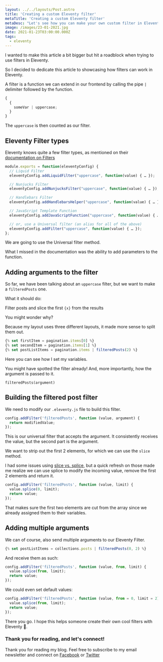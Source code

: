 ```yaml
---
layout: ../../layouts/Post.astro
title: 'Creating a custom Eleventy filter'
metaTitle: 'Creating a custom Eleventy filter'
metaDesc: "Let's see how you can make your own custom filter in Eleventy."
image: /images/23-01-2021.jpg
date: 2021-01-23T03:00:00.000Z
tags:
  - eleventy
---
```


I wanted to make this article a bit bigger but hit a roadblock when trying to use filters in Eleventy.

So I decided to dedicate this article to showcasing how filters can work in Eleventy.

A filter is a function we can extend in our frontend by calling the pipe `|` delimiter followed by the function.

```js
{
  {
    someVar | uppercase;
  }
}
```

The `uppercase` is then counted as our filter.

## Eleventy Filter types

Eleventy knows quite a few filter types, as mentioned on their [documentation on Filters](https://www.11ty.dev/docs/filters/)

```js
module.exports = function(eleventyConfig) {
  // Liquid Filter
  eleventyConfig.addLiquidFilter("uppercase", function(value) { … });

  // Nunjucks Filter
  eleventyConfig.addNunjucksFilter("uppercase", function(value) { … });

  // Handlebars Filter
  eleventyConfig.addHandlebarsHelper("uppercase", function(value) { … });

  // JavaScript Template Function
  eleventyConfig.addJavaScriptFunction("uppercase", function(value) { … });

  // or, use a Universal filter (an alias for all of the above)
  eleventyConfig.addFilter("uppercase", function(value) { … });
};
```

We are going to use the Universal filter method.

What I missed in the documentation was the ability to add parameters to the function.

## Adding arguments to the filter

So far, we have been talking about an `uppercase` filter, but we want to make a `filteredPosts` one.

What it should do:

Filter posts and slice the first `{x}` from the results

You might wonder why?

Because my layout uses three different layouts, it made more sense to split them out.

```js
{% set firstItem = pagination.items[0] %}
{% set secondItem = pagination.items[1] %}
{% set postListItems = pagination.items | filteredPosts(2) %}
```

Here you can see how I set my variables.

You might have spotted the filter already!
And, more importantly, how the argument is passed to it.

`filteredPosts(argument)`

## Building the filtered post filter

We need to modify our `.eleventy.js` file to build this filter.

```js
config.addFilter('filteredPosts', function (value, argument) {
  return modifiedValue;
});
```

This is our universal filter that accepts the argument. It consistently receives the value, but the second part is the argument.

We want to strip out the first 2 elements, for which we can use the `slice` method.

I had some issues using [slice vs. splice](https://daily-dev-tips.com/posts/vanilla-javascript-slice-vs-splice/), but a quick refresh on those made me realize we can use splice to modify the incoming value, remove the first 2 elements and return it.

```js
config.addFilter('filteredPosts', function (value, limit) {
  value.splice(0, limit);
  return value;
});
```

That makes sure the first two elements are cut from the array since we already assigned them to their variables.

## Adding multiple arguments

We can of course, also send multiple arguments to our Eleventy Filter.

```js
{% set postListItems = collections.posts | filteredPosts(0, 2) %}
```

And receive them as such:

```js
config.addFilter('filteredPosts', function (value, from, limit) {
  value.splice(from, limit);
  return value;
});
```

We could even set default values:

```js
config.addFilter('filteredPosts', function (value, from = 0, limit = 2) {
  value.splice(from, limit);
  return value;
});
```

There you go. I hope this helps someone create their own cool filters with Eleventy 🤩.

### Thank you for reading, and let's connect!

Thank you for reading my blog. Feel free to subscribe to my email newsletter and connect on [Facebook](https://www.facebook.com/DailyDevTipsBlog) or [Twitter](https://twitter.com/DailyDevTips1)
